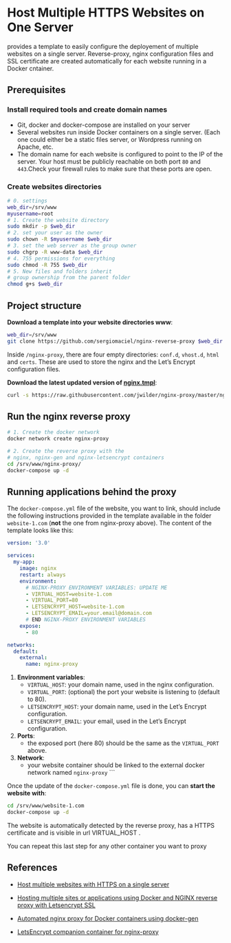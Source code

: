 
<!-- README.md is generated from README.Rmd. Please edit that file -->

# Host Multiple HTTPS Websites on One Server

provides a template to easily configure the deployement of multiple
websites on a single server. Reverse-proxy, nginx configuration files
and SSL certificate are created automatically for each website running
in a Docker cntainer.

## Prerequisites

### Install required tools and create domain names

  - Git, docker and docker-compose are installed on your server
  - Several websites run inside Docker containers on a single server.
    (Each one could either be a static files server, or Wordpress
    running on Apache, etc.
  - The domain name for each website is configured to point to the IP of
    the server. Your host must be publicly reachable on both port `80`
    and `443`.Check your firewall rules to make sure that these ports
    are open.

### Create websites directories

``` bash
# 0. settings
web_dir=/srv/www
myusername=root
# 1. Create the website directory
sudo mkdir -p $web_dir
# 2. set your user as the owner
sudo chown -R $myusername $web_dir
# 3. set the web server as the group owner
sudo chgrp -R www-data $web_dir
# 4. 755 permissions for everything
sudo chmod -R 755 $web_dir
# 5. New files and folders inherit 
# group ownership from the parent folder
chmod g+s $web_dir
```

## Project structure

**Download a template into your website directories www**:

``` bash
web_dir=/srv/www
git clone https://github.com/sergiomaciel/nginx-reverse-proxy $web_dir
```

Inside `/nginx-proxy`, there are four empty directories: `conf.d`,
`vhost.d`, `html` and `certs`. These are used to store the nginx and the
Let’s Encrypt configuration files.

**Download the latest updated version of
[nginx.tmpl](https://raw.githubusercontent.com/jwilder/nginx-proxy/master/nginx.tmpl)**:

``` bash
curl -s https://raw.githubusercontent.com/jwilder/nginx-proxy/master/nginx.tmpl> $web_dir/nginx-proxy/nginx.tmpl
```

## Run the nginx reverse proxy

``` bash
# 1. Create the docker network
docker network create nginx-proxy

# 2. Create the reverse proxy with the 
# nginx, nginx-gen and nginx-letsencrypt containers
cd /srv/www/nginx-proxy/
docker-compose up -d
```

## Running applications behind the proxy

The `docker-compose.yml` file of the website, you want to link, should
include the following instructions provided in the template available in
the folder `website-1.com` (**not** the one from nginx-proxy
above). The content of the template looks like this:

``` yaml
version: '3.0'

services:
  my-app:
    image: nginx
    restart: always
    environment:
      # NGINX-PROXY ENVIRONMENT VARIABLES: UPDATE ME
      - VIRTUAL_HOST=website-1.com 
      - VIRTUAL_PORT=80
      - LETSENCRYPT_HOST=website-1.com 
      - LETSENCRYPT_EMAIL=your.email@domain.com
      # END NGINX-PROXY ENVIRONMENT VARIABLES
    expose:
      - 80

networks:
  default:
    external:
      name: nginx-proxy
```

1.  **Environment variables**:
      - `VIRTUAL_HOST`: your domain name, used in the nginx
        configuration.
      - `VIRTUAL_PORT`: (optional) the port your website is listening to
        (default to 80).
      - `LETSENCRYPT_HOST`: your domain name, used in the Let’s Encrypt
        configuration.
      - `LETSENCRYPT_EMAIL`: your email, used in the Let’s Encrypt
        configuration.
2.  **Ports**:
      - the exposed port (here 80) should be the same as the
        `VIRTUAL_PORT` above.
3.  **Network**:
      - your website container should be linked to the external docker
        network named `nginx-proxy` \`\`\`

Once the update of the `docker-compose.yml` file is done, you can
**start the website with**:

``` bash
cd /srv/www/website-1.com
docker-compose up -d
```

The website is automatically detected by the reverse proxy, has a HTTPS
certificate and is visible in url VIRTUAL_HOST .

You can repeat this last step for any other container you want to proxy

## References

  - [Host multiple websites with HTTPS on a single server](https://medium.com/@francoisromain/host-multiple-websites-with-https-inside-docker-containers-on-a-single-server-18467484ab95)
  - [Hosting multiple sites or applications using Docker and NGINX reverse proxy with Letsencrypt SSL](https://olex.biz/2019/09/hosting-with-docker-nginx-reverse-proxy-letsencrypt/)

    
  - [Automated nginx proxy for Docker containers using
    docker-gen](https://github.com/jwilder/nginx-proxy)
  - [LetsEncrypt companion container for
    nginx-proxy](https://github.com/JrCs/docker-letsencrypt-nginx-proxy-companion)
